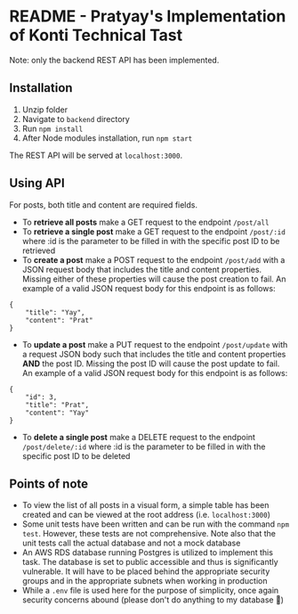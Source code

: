 # README - Pratyay's Implementation of Konti Technical Tast
Note: only the backend REST API has been implemented.
## Installation
1. Unzip folder
2. Navigate to `backend` directory
3. Run `npm install`
4. After Node modules installation, run `npm start`

The REST API will be served at `localhost:3000`.

## Using API
For posts, both title and content are required fields.

* To **retrieve all posts** make a GET request to the endpoint `/post/all`
* To **retrieve a single post** make a GET request to the endpoint `/post/:id` where :id is the parameter to be filled in with the specific post ID to be retrieved
* To **create a post** make a POST request to the endpoint `/post/add` with a JSON request body that includes the title and content properties. Missing either of these properties will cause the post creation to fail. An example of a valid JSON request body for this endpoint is as follows:

```
{
    "title": "Yay",
    "content": "Prat"
}
```
* To **update a post** make a PUT request to the endpoint `/post/update` with a request JSON body such that includes the title and content properties **AND** the post ID. Missing the post ID will cause the post update to fail. An example of a valid JSON request body for this endpoint is as follows:

```
{
    "id": 3,
    "title": "Prat",
    "content": "Yay"
}
```
* To **delete a single post** make a DELETE request to the endpoint `/post/delete/:id` where :id is the parameter to be filled in with the specific post ID to be deleted

## Points of note 
* To view the list of all posts in a visual form, a simple table has been created and can be viewed at the root address (i.e. `localhost:3000`)
* Some unit tests have been written and can be run with the command `npm test`. However, these tests are not comprehensive. Note also that the unit tests call the actual database and not a mock database
* An AWS RDS database running Postgres is utilized to implement this task. The database is set to public accessible and thus is significantly vulnerable. It will have to be placed behind the appropriate security groups and in the appropriate subnets when working in production
* While a `.env` file is used here for the purpose of simplicity, once again security concerns abound (please don't do anything to my database 🙏)